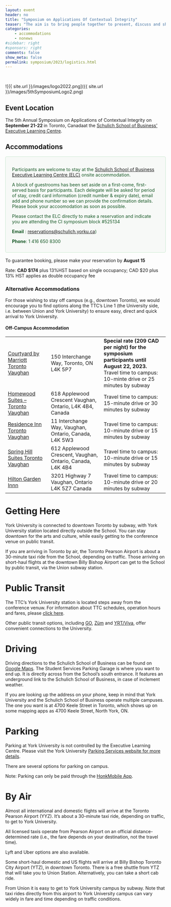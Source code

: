 ```yaml
---
layout: event
header: no
title: "Symposium on Applications Of Contextual Integrity"
teaser: "The aim is to bring people together to present, discuss and share ideas based on ongoing and completed projects drawing on CI as their underlying conception of privacy."
categories:
    - accommodations
    - nonews
#sidebar: right
#sponsors: right
comments: false
show_meta: false
permalink: symposium/2023/logistics.html
---
```

<br/>
<style>
.alert{
    position:relative;
    padding:.75rem 1.25rem;
    margin-bottom:1rem;
    border:1px solid transparent;
    border-radius:.25rem
}
.alert-heading{
    color:inherit
}
.alert-link{
    font-weight:700
}
.alert-success {
    color: #155724;
    background-color: #f7f9f7;
    border-color: #c3e6cb;
}

.alert-success hr {
    border-top-color: #b1dfbb
}

.alert-success .alert-link {
    color: #0b2e13
}
.alert-warning{
    color:#856404;
    background-color:#e6e6e6;
    border-color:#ffeeba
}
.alert-warning hr{
    border-top-color:#ffe8a1
}
.alert-warning .alert-link{
    color:#533f03
}

</style>

![{{ site.url }}/images/logo2022.png]({{ site.url }}/images/5thSymposiumLogo2.png)

## Event Location

<!-- This year 5th CI Symposium will be held in at Cornell Tech, the Digital Life Initiative (DLI) on Roosevelt Island in New York City. -->

The  5th Annual Symposium on Applications of Contextual Integrity on <b>September 21-22 </b> in Toronto, Canadaat the [Schulich School of Business' Executive Learning Centre](https://execed.schulich.yorku.ca/about-us/contact-locations/schulich-executive-learning-centre/).
 

## Accommodations

<div class="alert alert-success" role="alert">
<h4 class="alert-heading"></h4>
  <p>
Participants are welcome to stay at the <a href src='http://www.acc-schulichexecutiveconferencecentre.com/rooms.html'>Schulich School of Business Executive Learning Centre (ELC)</a> onsite accommodation. 
</p>
<p>
A block of guestrooms has been set aside on a first-come, first-served basis for participants. Each delegate will be asked for period of stay, credit card information (credit number & expiry date), email add and phone number so we can provide the confirmation details. Please book your accoomodation as soon as possible.
</p>
<p>
Please contact the ELC directly to make a reservation and indicate you are attending the CI symposium block #525134
 </p>
 <p>
 <b>Email</b> : <a href src=mailto:reservations@schulich.yorku.ca?subject=CI Symposium room reservation, block #525134>reservations@schulich.yorku.ca</a>)
 </p>
<p>
<b>Phone</b>: 1 416 650 8300
</p>
</div>

To guarantee booking, please make your reservation by **August 15**

 
Rate: **CAD $174** plus 13%HST based on single occupancy; CAD $20 plus 13% HST applies as double occupancy fee





### Alternative Accommodations

For those wishing to stay off campus (e.g., downtown Toronto), we would encourage you to find options along the TTC’s Line 1 (the University side, i.e. between Union and York University) to ensure easy, direct and quick arrival to York University.

####  Off-Campus Accommodation

<table>
    <tr>
<td><a href src="https://www.marriott.com/events/start.mi?id=1690988666707&key=GRP">Courtyard by Marriott Toronto Vaughan</a></td>
<td>150 Interchange Way, Toronto, ON L4K 5P7</td>
<td> <b>Special rate (209 CAD per night) for the symposium participants until August 22, 2023.</b><br/> Travel time to campus: 10-minte drive or 25 minutes by subway</td>
</tr>

<tr>
<td><a href src="https://www.hilton.com/en/hotels/yyzvghw-homewood-suites-toronto-vaughan/">Homewood Suites – Toronto Vaughan</a></td>
<td>618 Applewood Crescent  Vaughan, Ontario, L4K 4B4, Canada</td>
<td>Travel time to campus: 15-minute drive or 30 minutes by subway </td>
</tr>

<tr>
<td><a href src="https://www.marriott.com/en-us/hotels/yyztv-residence-inn-toronto-vaughan/overview/?scid=f2ae0541-1279-4f24-b197-a979c79310b0">Residence Inn Toronto Vaughan</a></td>
<td>11 Interchange Way, Vaughan, Ontario, Canada, L4K 5W3</td>
<td> Travel time to campus: 10-minute drive or 15 minutes by subway </td>
</tr>


<tr>
<td><a href src="https://www.marriott.com/en-us/hotels/yyzsv-springhill-suites-toronto-vaughan/overview/?scid=f2ae0541-1279-4f24-b197-a979c79310b0">Spring Hill Suites Toronto Vaughan</a></td>
<td>612 Applewood Crescent, Vaughan, Ontario, Canada, L4K 4B4</td>
<td> Travel time to campus: 10-minute drive or 15 minutes by subway </td>
</tr>

<tr>
<td><a href src="https://www.hilton.com/en/hotels/yyzvagi-hilton-garden-inn-toronto-vaughan/">Hilton Garden Innn</a></td>
<td>3201 Highway 7 Vaughan, Ontario L4K 5Z7 Canada</td>
<td> Travel time to campus: 10-minute drive or 20 minutes by subway</td>
</tr>


</table>



# Getting Here

York University  is connected to downtown Toronto by subway, with York University station located directly outside the School. You can stay downtown for the arts and culture, while easily getting to the conference venue on public transit.

If you are arriving in Toronto by air, the Toronto Pearson Airport is about a 30-minute taxi ride from the School, depending on traffic. Those arriving on short-haul flights at the downtown Billy Bishop Airport can get to the School by public transit, via the Union subway station.

# Public Transit

The TTC’s York University station is located steps away from the conference venuw. For information about TTC schedules, operation hours and fares, please [click here](https://www.ttc.ca/routes-and-schedules).

Other public transit options, including [GO](http://www.gotransit.com/timetables/en/schedules/full_schedules.aspx), [Züm](http://www.bramptontransit.com/) and [YRT/Viva](https://www.yrt.ca/en/index.aspx), offer convenient connections to the University.

# Driving

Driving directions to the Schulich School of Business can be found on [Google Maps](https://www.google.com/maps/place/Schulich+School+of+Business/@43.773227,-79.500451,17z/data=!3m1!4b1!4m5!3m4!1s0x0:0x73bd37868cba036d!8m2!3d43.7732267!4d-79.4982572). The Student Services Parking Garage is where you want to end up. It is directly across from the School’s south entrance. It features an underground link to the Schulich School of Business, in case of inclement weather.

If you are looking up the address on your phone, keep in mind that York University and the Schulich School of Business operate multiple campuses. The one you want is at 4700 Keele Street in Toronto, which shows up on some mapping apps as 4700 Keele Street, North York, ON.

# Parking

Parking at York University is not controlled by the Executive Learning Centre. Please visit the York University [Parking Services website for more details](https://www.yorku.ca/parking/).

There are several options for parking on campus. 

Note: Parking can only be paid through the [HonkMobile App](https://www.yorku.ca/parking/honk-mobile-app/).

# By Air

Almost all international and domestic flights will arrive at the Toronto Pearson Airport (YYZ). It’s about a 30-minute taxi ride, depending on traffic, to get to York University. 

All licensed taxis operate from Pearson Airport on an official distance-determined rate (i.e., the fare depends on your destination, not the travel time).

Lyft and Uber options are also available. 

Some short-haul domestic and US flights will arrive at Billy Bishop Toronto City Airport (YTZ), in downtown Toronto. There is a free shuttle from YTZ that will take you to Union Station. Alternatively, you can take a short cab ride. 

From Union it is easy to get to York University campus by subway. Note that taxi rides directly from this airport to York University campus can vary widely in fare and time depending on traffic conditions.

